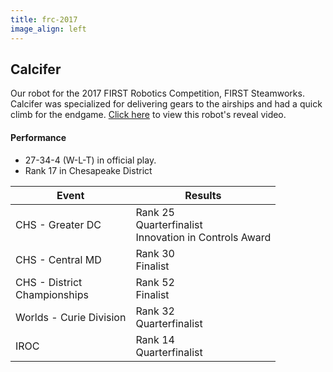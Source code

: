 ```yaml
---
title: frc-2017
image_align: left
---
```


## Calcifer
Our robot for the 2017 FIRST Robotics Competition, FIRST Steamworks. Calcifer was specialized for delivering gears to the airships and had a quick climb for the endgame. [Click here](https://www.youtube.com/watch?v=gGMw-ombv_E) to view this robot's reveal video.
#### Performance
* 27-34-4 (W-L-T) in official play.
* Rank 17 in Chesapeake District

<html>
<table class="table table-striped table-hover">
  <thead> 
    <tr>
        <th>Event</th>
        <th>Results</th>
      </tr>
    </thead>
  <tbody>
     <tr>
        <td> CHS - Greater DC</td>
        <td> Rank 25 <br/> Quarterfinalist <br/> Innovation in Controls Award</td>
      </tr>
     <tr>
        <td> CHS - Central MD</td>
        <td> Rank 30 <br/> Finalist <br/></td>
      </tr>
    <tr>
        <td> CHS - District <br/> Championships </td>
        <td> Rank 52 <br/> Finalist </td>
      </tr>
    <tr>
        <td> Worlds - Curie Division </td>
        <td> Rank 32 <br/> Quarterfinalist </td>
      </tr>
    <tr>
        <td> IROC </td>
        <td> Rank 14 <br/> Quarterfinalist </td>
      </tr> 
  </tbody>
</table>
</html>
